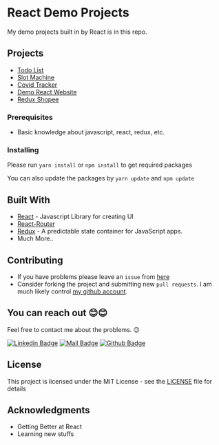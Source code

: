 # React Demo Projects

My demo projects built in by React is in this repo.

## Projects

- [Todo List](https://github.com/rajatsardesai/react-demo-project/tree/master/Todo%20List)
- [Slot Machine](https://github.com/rajatsardesai/react-demo-project/tree/master/Slot%20Machine)
- [Covid Tracker](https://github.com/rajatsardesai/react-demo-project/tree/master/Covid-19%20Tracker)
- [Demo React Website](https://github.com/rajatsardesai/react-demo-project/tree/master/Demo%20React%20Website)
- [Redux Shopee](https://github.com/rajatsardesai/react-demo-project/tree/master/Redux%20Shopee)

### Prerequisites

- Basic knowledge about javascript, react, redux, etc.

### Installing

Please run `yarn install` or `npm install` to get required packages

You can also update the packages by `yarn update` and `npm update`

## Built With

- [React](http://reactjs.org/) - Javascript Library for creating UI
- [React-Router](https://reacttraining.com/react-router/web)
- [Redux](https://redux.js.org/) - A predictable state container for JavaScript apps.
- Much More..

## Contributing

- If you have problems please leave an `issue` from [here](https://github.com/rajatsardesai/react-demo-project/issues)
- Consider forking the project and submitting new `pull requests`. I am much likely control [my github account](https://github.com/rajatsardesai).

## You can reach out 😊😊

Feel free to contact me about the problems. 😉

[![Linkedin Badge](https://img.shields.io/badge/linkedin-%230077B5.svg?&style=for-the-badge&logo=linkedin&logoColor=white)](https://www.linkedin.com/in/rajat-sardesai-460213147/)
[![Mail Badge](https://img.shields.io/badge/email-c14438?style=for-the-badge&logo=Gmail&logoColor=white&link=mailto:furkanozbek1995@gmail.com)](mailto:rajatsardesai@gmail.com)
[![Github Badge](https://img.shields.io/badge/github-333?style=for-the-badge&logo=github&logoColor=white)](https://github.com/rajatsardesai)

## License

This project is licensed under the MIT License - see the [LICENSE](LICENSE) file for details

## Acknowledgments

- Getting Better at React
- Learning new stuffs

